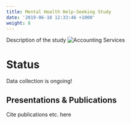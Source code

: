 ```yaml
---
title: Mental Health Help-Seeking Study
date: '2019-06-18 12:33:46 +1000'
weight: 8
---
```


Description of the study
![Accounting Services](/images/austin-distel-nGc5RT2HmF0-unsplash.jpg)

# Status

Data collection is ongoing!
## Presentations & Publications
Cite publications etc. here
<!-- Add impact of the study if this is ever relevant-->
<!--## Impact
Faithful representation means that the actual effects of the transactions shall be properly accounted for and reported in the financial statements. The words and numbers must match what really happened in the transaction. The ingredients of faithful representation are completeness, neutrality and free from error.
-->

<!-- Add funding acknowledgement if relevant-->
<!--## Funding -->

